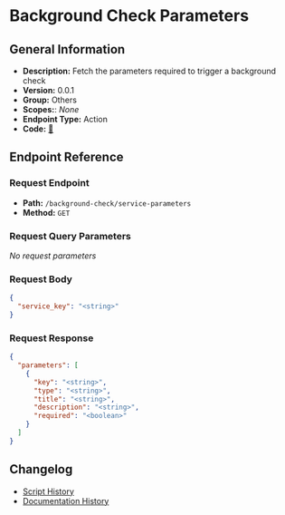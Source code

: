 # Background Check Parameters

## General Information

- **Description:** Fetch the parameters required to trigger a background check
- **Version:** 0.0.1
- **Group:** Others
- **Scopes:**: _None_
- **Endpoint Type:** Action
- **Code:** [🔗](https://github.com/NangoHQ/integration-templates/tree/main/integrations/checkr-partner/actions/background-check-parameters.ts)


## Endpoint Reference

### Request Endpoint

- **Path:** `/background-check/service-parameters`
- **Method:** `GET`

### Request Query Parameters

_No request parameters_

### Request Body

```json
{
  "service_key": "<string>"
}
```

### Request Response

```json
{
  "parameters": [
    {
      "key": "<string>",
      "type": "<string>",
      "title": "<string>",
      "description": "<string>",
      "required": "<boolean>"
    }
  ]
}
```

## Changelog

- [Script History](https://github.com/NangoHQ/integration-templates/commits/main/integrations/checkr-partner/actions/background-check-parameters.ts)
- [Documentation History](https://github.com/NangoHQ/integration-templates/commits/main/integrations/checkr-partner/actions/background-check-parameters.md)

<!-- END  GENERATED CONTENT -->

